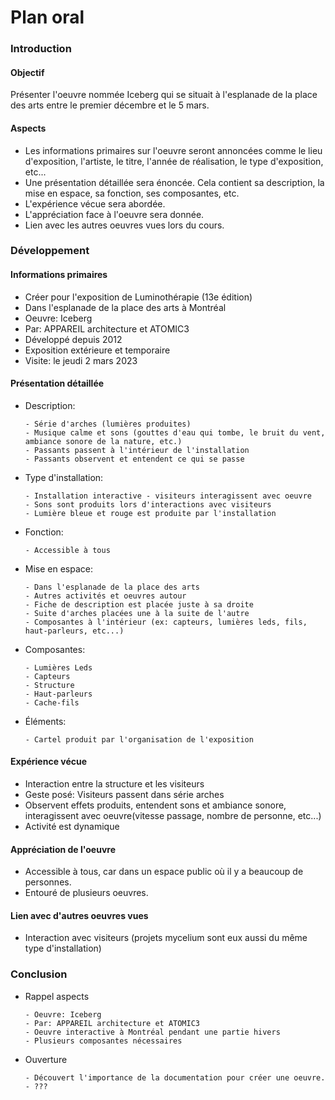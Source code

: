 # Plan oral
### Introduction
#### Objectif
Présenter l'oeuvre nommée Iceberg qui se situait à l'esplanade de la place des arts entre le premier décembre et le 5 mars. 
#### Aspects
- Les informations primaires sur l'oeuvre seront annoncées comme le lieu d'exposition, l'artiste, le titre, l'année de réalisation, le type d'exposition, etc... 
- Une présentation détaillée sera énoncée. Cela contient sa description, la mise en espace, sa fonction, ses composantes, etc.
- L'expérience vécue sera abordée. 
- L'appréciation face à l'oeuvre sera donnée.
- Lien avec les autres oeuvres vues lors du cours. 

### Développement
#### Informations primaires
- Créer pour l'exposition de Luminothérapie (13e édition)
- Dans l'esplanade de la place des arts à Montréal
- Oeuvre: Iceberg
- Par: APPAREIL architecture et ATOMIC3
- Développé depuis 2012
- Exposition extérieure et temporaire
- Visite: le jeudi 2 mars 2023

#### Présentation détaillée
- Description: 

      - Série d'arches (lumières produites)
      - Musique calme et sons (gouttes d'eau qui tombe, le bruit du vent, ambiance sonore de la nature, etc.)
      - Passants passent à l'intérieur de l'installation
      - Passants observent et entendent ce qui se passe
- Type d'installation:

      - Installation interactive - visiteurs interagissent avec oeuvre 
      - Sons sont produits lors d'interactions avec visiteurs
      - Lumière bleue et rouge est produite par l'installation
- Fonction:

      - Accessible à tous
     
- Mise en espace:

      - Dans l'esplanade de la place des arts 
      - Autres activités et oeuvres autour
      - Fiche de description est placée juste à sa droite
      - Suite d'arches placées une à la suite de l'autre 
      - Composantes à l'intérieur (ex: capteurs, lumières leds, fils, haut-parleurs, etc...)
- Composantes:

      - Lumières Leds 
      - Capteurs
      - Structure
      - Haut-parleurs
      - Cache-fils
- Éléments:

      - Cartel produit par l'organisation de l'exposition
 
#### Expérience vécue
- Interaction entre la structure et les visiteurs
- Geste posé: Visiteurs passent dans série arches
- Observent effets produits, entendent sons et ambiance sonore, interagissent avec oeuvre(vitesse passage, nombre de personne, etc...)
- Activité est dynamique

#### Appréciation de l'oeuvre
- Accessible à tous, car dans un espace public où il y a beaucoup de personnes.
- Entouré de plusieurs oeuvres.

#### Lien avec d'autres oeuvres vues
- Interaction avec visiteurs (projets mycelium sont eux aussi du même type d'installation)

### Conclusion
- Rappel aspects 

      - Oeuvre: Iceberg
      - Par: APPAREIL architecture et ATOMIC3
      - Oeuvre interactive à Montréal pendant une partie hivers
      - Plusieurs composantes nécessaires

- Ouverture

      - Découvert l'importance de la documentation pour créer une oeuvre.
      - ??? 
